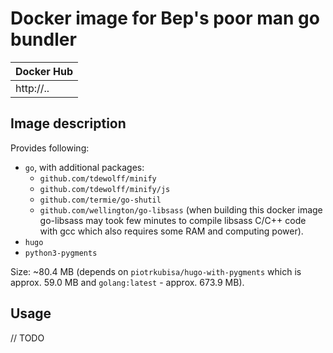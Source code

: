 # Docker image for Bep's poor man go bundler

| Docker Hub |
| ---------- |
| http://..  |

##  Image description

Provides following:

* `go`, with additional packages:
    * `github.com/tdewolff/minify`
    * `github.com/tdewolff/minify/js`
    * `github.com/termie/go-shutil`
    * `github.com/wellington/go-libsass` (when building this docker image go-libsass may took few minutes to compile libsass C/C++ code with gcc which also requires some RAM and computing power).
* `hugo`
* `python3-pygments`

Size: ~80.4 MB (depends on `piotrkubisa/hugo-with-pygments` which is approx. 59.0 MB and `golang:latest` - approx. 673.9 MB).

## Usage

// TODO